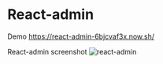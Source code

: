 # React-admin
Demo https://react-admin-6bjcvaf3x.now.sh/

React-admin screenshot
![react-admin](https://raw.githubusercontent.com/kothing/react-admin/master/screenshot.jpg "可选标题")
